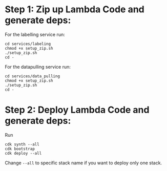 # Step 1: Zip up Lambda Code and generate deps:
For the labelling service run:
```
cd services/labeling
chmod +x setup_zip.sh
./setup_zip.sh
cd -
```
For the datapulling service run:
```
cd services/data_pulling
chmod +x setup_zip.sh
./setup_zip.sh
cd -
```

# Step 2: Deploy Lambda Code and generate deps:
Run
```
cdk synth --all
cdk bootstrap
cdk deploy --all
```
Change `--all` to specific stack name if you want to deploy only one stack.
